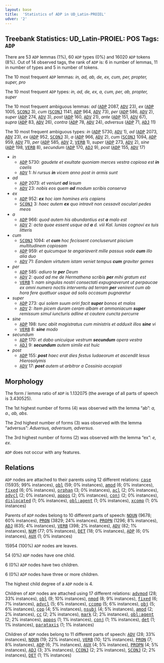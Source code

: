 ```yaml
---
layout: base
title:  'Statistics of ADP in UD_Latin-PROIEL'
udver: '2'
---
```


## Treebank Statistics: UD_Latin-PROIEL: POS Tags: `ADP`

There are 53 `ADP` lemmas (1%), 60 `ADP` types (0%) and 16020 `ADP` tokens (8%).
Out of 14 observed tags, the rank of `ADP` is: 6 in number of lemmas, 11 in number of types and 5 in number of tokens.

The 10 most frequent `ADP` lemmas: <em>in, ad, ab, de, ex, cum, per, propter, super, pro</em>

The 10 most frequent `ADP` types:  <em>in, ad, de, ex, a, cum, per, ab, propter, super</em>

The 10 most frequent ambiguous lemmas: <em>ad</em> (<tt><a href="la_proiel-pos-ADP.html">ADP</a></tt> 2087, <tt><a href="la_proiel-pos-ADV.html">ADV</a></tt> 23), <em>ex</em> (<tt><a href="la_proiel-pos-ADP.html">ADP</a></tt> 1005, <tt><a href="la_proiel-pos-SCONJ.html">SCONJ</a></tt> 3), <em>cum</em> (<tt><a href="la_proiel-pos-SCONJ.html">SCONJ</a></tt> 1141, <tt><a href="la_proiel-pos-ADP.html">ADP</a></tt> 964, <tt><a href="la_proiel-pos-ADV.html">ADV</a></tt> 73), <em>per</em> (<tt><a href="la_proiel-pos-ADP.html">ADP</a></tt> 586, <tt><a href="la_proiel-pos-ADV.html">ADV</a></tt> 2), <em>super</em> (<tt><a href="la_proiel-pos-ADP.html">ADP</a></tt> 274, <tt><a href="la_proiel-pos-ADV.html">ADV</a></tt> 3), <em>post</em> (<tt><a href="la_proiel-pos-ADP.html">ADP</a></tt> 160, <tt><a href="la_proiel-pos-ADV.html">ADV</a></tt> 21), <em>ante</em> (<tt><a href="la_proiel-pos-ADP.html">ADP</a></tt> 151, <tt><a href="la_proiel-pos-ADV.html">ADV</a></tt> 67), <em>supra</em> (<tt><a href="la_proiel-pos-ADP.html">ADP</a></tt> 83, <tt><a href="la_proiel-pos-ADV.html">ADV</a></tt> 26), <em>contra</em> (<tt><a href="la_proiel-pos-ADP.html">ADP</a></tt> 78, <tt><a href="la_proiel-pos-ADV.html">ADV</a></tt> 24), <em>adversus</em> (<tt><a href="la_proiel-pos-ADP.html">ADP</a></tt> 71, <tt><a href="la_proiel-pos-ADJ.html">ADJ</a></tt> 11)

The 10 most frequent ambiguous types:  <em>in</em> (<tt><a href="la_proiel-pos-ADP.html">ADP</a></tt> 5730, <tt><a href="la_proiel-pos-ADV.html">ADV</a></tt> 1), <em>ad</em> (<tt><a href="la_proiel-pos-ADP.html">ADP</a></tt> 2073, <tt><a href="la_proiel-pos-ADV.html">ADV</a></tt> 23), <em>ex</em> (<tt><a href="la_proiel-pos-ADP.html">ADP</a></tt> 952, <tt><a href="la_proiel-pos-SCONJ.html">SCONJ</a></tt> 3), <em>a</em> (<tt><a href="la_proiel-pos-ADP.html">ADP</a></tt> 966, <tt><a href="la_proiel-pos-ADV.html">ADV</a></tt> 2), <em>cum</em> (<tt><a href="la_proiel-pos-SCONJ.html">SCONJ</a></tt> 1094, <tt><a href="la_proiel-pos-ADP.html">ADP</a></tt> 959, <tt><a href="la_proiel-pos-ADV.html">ADV</a></tt> 71), <em>per</em> (<tt><a href="la_proiel-pos-ADP.html">ADP</a></tt> 585, <tt><a href="la_proiel-pos-ADV.html">ADV</a></tt> 2, <tt><a href="la_proiel-pos-VERB.html">VERB</a></tt> 1), <em>super</em> (<tt><a href="la_proiel-pos-ADP.html">ADP</a></tt> 273, <tt><a href="la_proiel-pos-ADV.html">ADV</a></tt> 2), <em>sine</em> (<tt><a href="la_proiel-pos-ADP.html">ADP</a></tt> 198, <tt><a href="la_proiel-pos-VERB.html">VERB</a></tt> 8), <em>secundum</em> (<tt><a href="la_proiel-pos-ADP.html">ADP</a></tt> 170, <tt><a href="la_proiel-pos-ADJ.html">ADJ</a></tt> 9), <em>post</em> (<tt><a href="la_proiel-pos-ADP.html">ADP</a></tt> 155, <tt><a href="la_proiel-pos-ADV.html">ADV</a></tt> 17)


* <em>in</em>
  * <tt><a href="la_proiel-pos-ADP.html">ADP</a></tt> 5730: <em>gaudete et exultate quoniam merces vestra copiosa est <b>in</b> caelis</em>
  * <tt><a href="la_proiel-pos-ADV.html">ADV</a></tt> 1: <em>hi rursus <b>in</b> vicem anno post in armis sunt</em>
* <em>ad</em>
  * <tt><a href="la_proiel-pos-ADP.html">ADP</a></tt> 2073: <em>et veniunt <b>ad</b> Iesum</em>
  * <tt><a href="la_proiel-pos-ADV.html">ADV</a></tt> 23: <em>nobis eos quem <b>ad</b> modum scribis conserva</em>
* <em>ex</em>
  * <tt><a href="la_proiel-pos-ADP.html">ADP</a></tt> 952: <em><b>ex</b> hoc iam homines eris capiens</em>
  * <tt><a href="la_proiel-pos-SCONJ.html">SCONJ</a></tt> 3: <em>haec autem <b>ex</b> quo intravit non cessavit osculari pedes meos</em>
* <em>a</em>
  * <tt><a href="la_proiel-pos-ADP.html">ADP</a></tt> 966: <em>quod autem his abundantius est <b>a</b> malo est</em>
  * <tt><a href="la_proiel-pos-ADV.html">ADV</a></tt> 2: <em>acta quae essent usque ad <b>a</b> d. viii Kal. Iunias cognovi ex tuis litteris</em>
* <em>cum</em>
  * <tt><a href="la_proiel-pos-SCONJ.html">SCONJ</a></tt> 1094: <em>et <b>cum</b> hoc fecissent concluserunt piscium multitudinem copiosam</em>
  * <tt><a href="la_proiel-pos-ADP.html">ADP</a></tt> 959: <em>et quicumque te angariaverit mille passus vade <b>cum</b> illo alia duo</em>
  * <tt><a href="la_proiel-pos-ADV.html">ADV</a></tt> 71: <em>Eandem virtutem istam veniet tempus <b>cum</b> graviter gemes</em>
* <em>per</em>
  * <tt><a href="la_proiel-pos-ADP.html">ADP</a></tt> 585: <em>adiuro te <b>per</b> Deum</em>
  * <tt><a href="la_proiel-pos-ADV.html">ADV</a></tt> 2: <em>quod ad me de Hermathena scribis <b>per</b> mihi gratum est</em>
  * <tt><a href="la_proiel-pos-VERB.html">VERB</a></tt> 1: <em>nam singulas nostri consectati expugnaverunt ut perpaucae ex omni numero noctis interventu ad terram <b>per</b> venirent cum ab hora fere quattuor usque ad solis occasum pugnaretur</em>
* <em>super</em>
  * <tt><a href="la_proiel-pos-ADP.html">ADP</a></tt> 273: <em>qui solem suum oriri facit <b>super</b> bonos et malos</em>
  * <tt><a href="la_proiel-pos-ADV.html">ADV</a></tt> 2: <em>Item picem duram ceram albam et ammoniacum <b>super</b> remissum simul iuncturis adline et cautere cuncta percurre</em>
* <em>sine</em>
  * <tt><a href="la_proiel-pos-ADP.html">ADP</a></tt> 198: <em>tunc abiit magistratus cum ministris et adduxit illos <b>sine</b> vi</em>
  * <tt><a href="la_proiel-pos-VERB.html">VERB</a></tt> 8: <em><b>sine</b> modo</em>
* <em>secundum</em>
  * <tt><a href="la_proiel-pos-ADP.html">ADP</a></tt> 170: <em>et dabo unicuique vestrum <b>secundum</b> opera vestra</em>
  * <tt><a href="la_proiel-pos-ADJ.html">ADJ</a></tt> 9: <em><b>secundum</b> autem simile est huic</em>
* <em>post</em>
  * <tt><a href="la_proiel-pos-ADP.html">ADP</a></tt> 155: <em><b>post</b> haec erat dies festus Iudaeorum et ascendit Iesus Hierosolymis</em>
  * <tt><a href="la_proiel-pos-ADV.html">ADV</a></tt> 17: <em><b>post</b> autem ut arbitror a Cossinio accepisti</em>

## Morphology

The form / lemma ratio of `ADP` is 1.132075 (the average of all parts of speech is 3.430525).

The 1st highest number of forms (4) was observed with the lemma “ab”: <em>a, a., ab, abs</em>.

The 2nd highest number of forms (3) was observed with the lemma “adversus”: <em>Aduersus, adversum, adversus</em>.

The 3rd highest number of forms (2) was observed with the lemma “ex”: <em>e, ex</em>.

`ADP` does not occur with any features.


## Relations

`ADP` nodes are attached to their parents using 12 different relations: <tt><a href="la_proiel-dep-case.html">case</a></tt> (15935; 99% instances), <tt><a href="la_proiel-dep-obl.html">obl</a></tt> (59; 0% instances), <tt><a href="la_proiel-dep-amod.html">amod</a></tt> (6; 0% instances), <tt><a href="la_proiel-dep-fixed.html">fixed</a></tt> (6; 0% instances), <tt><a href="la_proiel-dep-orphan.html">orphan</a></tt> (3; 0% instances), <tt><a href="la_proiel-dep-acl.html">acl</a></tt> (2; 0% instances), <tt><a href="la_proiel-dep-advcl.html">advcl</a></tt> (2; 0% instances), <tt><a href="la_proiel-dep-appos.html">appos</a></tt> (2; 0% instances), <tt><a href="la_proiel-dep-conj.html">conj</a></tt> (2; 0% instances), <tt><a href="la_proiel-dep-dislocated.html">dislocated</a></tt> (1; 0% instances), <tt><a href="la_proiel-dep-obl-agent.html">obl:agent</a></tt> (1; 0% instances), <tt><a href="la_proiel-dep-xcomp.html">xcomp</a></tt> (1; 0% instances)

Parents of `ADP` nodes belong to 10 different parts of speech: <tt><a href="la_proiel-pos-NOUN.html">NOUN</a></tt> (9678; 60% instances), <tt><a href="la_proiel-pos-PRON.html">PRON</a></tt> (3829; 24% instances), <tt><a href="la_proiel-pos-PROPN.html">PROPN</a></tt> (1296; 8% instances), <tt><a href="la_proiel-pos-ADJ.html">ADJ</a></tt> (635; 4% instances), <tt><a href="la_proiel-pos-VERB.html">VERB</a></tt> (398; 2% instances), <tt><a href="la_proiel-pos-ADV.html">ADV</a></tt> (82; 1% instances), <tt><a href="la_proiel-pos-NUM.html">NUM</a></tt> (77; 0% instances), <tt><a href="la_proiel-pos-DET.html">DET</a></tt> (18; 0% instances), <tt><a href="la_proiel-pos-ADP.html">ADP</a></tt> (6; 0% instances), <tt><a href="la_proiel-pos-AUX.html">AUX</a></tt> (1; 0% instances)

15954 (100%) `ADP` nodes are leaves.

54 (0%) `ADP` nodes have one child.

6 (0%) `ADP` nodes have two children.

6 (0%) `ADP` nodes have three or more children.

The highest child degree of a `ADP` node is 4.

Children of `ADP` nodes are attached using 17 different relations: <tt><a href="la_proiel-dep-advmod.html">advmod</a></tt> (28; 33% instances), <tt><a href="la_proiel-dep-obl.html">obl</a></tt> (9; 10% instances), <tt><a href="la_proiel-dep-nmod.html">nmod</a></tt> (8; 9% instances), <tt><a href="la_proiel-dep-fixed.html">fixed</a></tt> (6; 7% instances), <tt><a href="la_proiel-dep-advcl.html">advcl</a></tt> (5; 6% instances), <tt><a href="la_proiel-dep-ccomp.html">ccomp</a></tt> (5; 6% instances), <tt><a href="la_proiel-dep-obj.html">obj</a></tt> (5; 6% instances), <tt><a href="la_proiel-dep-cop.html">cop</a></tt> (4; 5% instances), <tt><a href="la_proiel-dep-nsubj.html">nsubj</a></tt> (4; 5% instances), <tt><a href="la_proiel-dep-amod.html">amod</a></tt> (2; 2% instances), <tt><a href="la_proiel-dep-cc.html">cc</a></tt> (2; 2% instances), <tt><a href="la_proiel-dep-mark.html">mark</a></tt> (2; 2% instances), <tt><a href="la_proiel-dep-obl-agent.html">obl:agent</a></tt> (2; 2% instances), <tt><a href="la_proiel-dep-appos.html">appos</a></tt> (1; 1% instances), <tt><a href="la_proiel-dep-conj.html">conj</a></tt> (1; 1% instances), <tt><a href="la_proiel-dep-det.html">det</a></tt> (1; 1% instances), <tt><a href="la_proiel-dep-parataxis.html">parataxis</a></tt> (1; 1% instances)

Children of `ADP` nodes belong to 11 different parts of speech: <tt><a href="la_proiel-pos-ADV.html">ADV</a></tt> (28; 33% instances), <tt><a href="la_proiel-pos-NOUN.html">NOUN</a></tt> (19; 22% instances), <tt><a href="la_proiel-pos-VERB.html">VERB</a></tt> (10; 12% instances), <tt><a href="la_proiel-pos-PRON.html">PRON</a></tt> (7; 8% instances), <tt><a href="la_proiel-pos-ADP.html">ADP</a></tt> (6; 7% instances), <tt><a href="la_proiel-pos-AUX.html">AUX</a></tt> (4; 5% instances), <tt><a href="la_proiel-pos-PROPN.html">PROPN</a></tt> (4; 5% instances), <tt><a href="la_proiel-pos-ADJ.html">ADJ</a></tt> (3; 3% instances), <tt><a href="la_proiel-pos-CCONJ.html">CCONJ</a></tt> (2; 2% instances), <tt><a href="la_proiel-pos-SCONJ.html">SCONJ</a></tt> (2; 2% instances), <tt><a href="la_proiel-pos-DET.html">DET</a></tt> (1; 1% instances)

